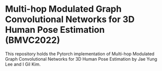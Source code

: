# Multi-hop Modulated Graph Convolutional Networks for 3D Human Pose Estimation (BMVC2022)
This repository holds the Pytorch implementation of Multi-hop Modulated Graph Convolutional Networks for 3D Human Pose Estimation by Jae Yung Lee and I Gil Kim.
